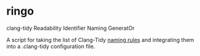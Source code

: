 # ringo
clang-tidy Readability Identifier Naming GeneratOr 

A script for taking the list of Clang-Tidy [naming rules](https://clang.llvm.org/extra/clang-tidy/checks/readability-identifier-naming.html#options) and integrating them into a .clang-tidy configuration file.
